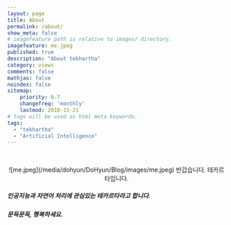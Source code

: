 ```yaml
---
layout: page
title: About
permalink: /about/
show_meta: false
# imagefeature path is relative to images/ directory.
imagefeature: me.jpeg
published: true
description: "About tekhartha"
category: views
comments: false
mathjax: false
noindex: false
sitemap:
    priority: 0.7
    changefreq: 'monthly'
    lastmod: 2018-11-21
# tags will be used as html meta keywords.    
tags:
  - "tekhartha"
  - "Artificial Intelligence"
---
```


​                                                          





<center>![me.jpeg](/media/dohyun/DoHyun/Blog/images/me.jpeg)
반갑습니다. 테카르타입니다.
</center>

##### 인공지능과 자연어 처리에 관심있는 테카르타라고 합니다.

##### 문득문득, 행복하세요.

